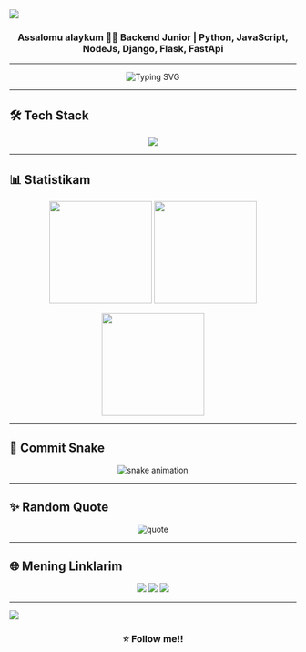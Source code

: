 <!-- Banner -->
<img src="https://capsule-render.vercel.app/api?type=waving&color=gradient&height=180&section=header&text=👋%20Salom%2C%20men%20Bahodirbek!&fontSize=40&fontColor=fff&animation=twinkling&fontAlignY=35" />

<h3 align="center">Assalomu alaykum 👨‍💻  
Backend Junior | Python, JavaScript, NodeJs, Django, Flask, FastApi</h3>

---

<!-- Typing SVG -->
<p align="center">
  <img src="https://readme-typing-svg.demolab.com?font=Fira+Code&size=22&pause=1000&color=00FFEA&center=true&vCenter=true&width=600&lines=Node.js+%7C+PostgreSQL+%7C+Linux+%7C+JavaScript;Python+%7C+Django+%7C+FastAPI+%7C+Flask;Kiberxavfsizlik+meni+ruh+lantiradi;O‘rganish+hech+qachon+to‘xtamaydi;Hayot+bu+kod,+kod+bu+hayot!+🔥" alt="Typing SVG" />
</p>

---

## 🛠️ Tech Stack
<p align="center">
  <img src="https://skillicons.dev/icons?i=python,django,flask,fastapi,js,nodejs,postgres,linux,git,github,vscode,html,css,docker" />
</p>

---

## 📊 Statistikam
<p align="center">
  <img src="https://github-readme-stats.vercel.app/api?username=bahodirbekqosimov&show_icons=true&theme=tokyonight&hide_border=true&border_radius=20" height="180"/>
  <img src="https://github-readme-stats.vercel.app/api/top-langs/?username=bahodirbekqosimov&layout=compact&theme=tokyonight&hide_border=true&border_radius=20" height="180"/>
</p>

<p align="center">
  <img src="https://streak-stats.demolab.com?user=bahodirbekqosimov&theme=tokyonight&hide_border=true&border_radius=20" height="180"/>
</p>

---

## 🐍 Commit Snake
<p align="center">
  <img src="https://github.com/bahodirbekqosimov/bahodirbekqosimov/blob/output/github-contribution-grid-snake.svg" alt="snake animation"/>
</p>

---

## ✨ Random Quote
<p align="center">
  <img src="https://quotes-github-readme.vercel.app/api?type=horizontal&theme=radical" alt="quote"/>
</p>

---

## 🌐 Mening Linklarim
<p align="center">
  <a href="https://t.me/bahodirbekqosimov"><img src="https://img.shields.io/badge/Telegram-2CA5E0?style=for-the-badge&logo=telegram&logoColor=white"></a>
  <a href="mailto:bahodirbek20090405@gmail.com"><img src="https://img.shields.io/badge/Email-D14836?style=for-the-badge&logo=gmail&logoColor=white"></a>
  <a href="https://bahodirbek.uz"><img src="https://img.shields.io/badge/Portfolio-000000?style=for-the-badge&logo=vercel&logoColor=white"></a>
</p>

---

<img src="https://capsule-render.vercel.app/api?type=waving&color=gradient&height=120&section=footer"/>
<h3 align="center">⭐️ Follow me!!</h3>
